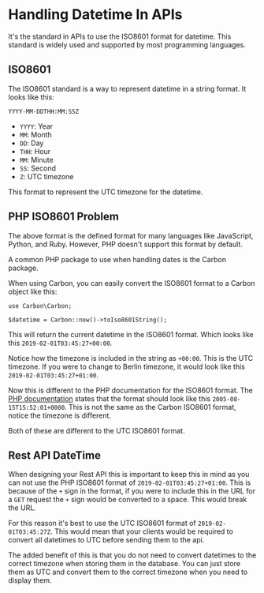 # Handling Datetime In APIs

It's the standard in APIs to use the ISO8601 format for datetime. This standard is widely used and supported by most
programming languages.

## ISO8601

The ISO8601 standard is a way to represent datetime in a string format. It looks like this:

```plaintext
YYYY-MM-DDTHH:MM:SSZ
```

- `YYYY`: Year
- `MM`: Month
- `DD`: Day
- `THH`: Hour
- `MM`: Minute
- `SS`: Second
- `Z`: UTC timezone

This format to represent the UTC timezone for the datetime.

## PHP ISO8601 Problem

The above format is the defined format for many languages like JavaScript, Python, and Ruby. However, PHP doesn't
support this format by default.

A common PHP package to use when handling dates is the Carbon package.

When using Carbon, you can easily convert the ISO8601 format to a Carbon object like this:

```phpswagg
use Carbon\Carbon;

$datetime = Carbon::now()->toIso8601String();
```

This will return the current datetime in the ISO8601 format. Which looks like this `2019-02-01T03:45:27+00:00`.

Notice how the timezone is included in the string as `+00:00`. This is the UTC timezone. If you were to change to
Berlin timezone, it would look like this `2019-02-01T03:45:27+01:00`.

Now this is different to the PHP documentation for the ISO8601 format.
The [PHP documentation](https://www.php.net/manual/en/class.datetimeinterface.php#datetimeinterface.constants.iso8601)
states that the format should look like this `2005-08-15T15:52:01+0000`. This is not the same as the Carbon ISO8601
format,
notice the timezone is different.

Both of these are different to the UTC ISO8601 format.

## Rest API DateTime

When designing your Rest API this is important to keep this in mind as you can not use the PHP ISO8601 format of
`2019-02-01T03:45:27+01:00`.
This is because of the `+` sign in the format, if you were to include this in the URL for a `GET` request the `+` sign
would be
converted to a space. This would break the URL.

For this reason it's best to use the UTC ISO8601 format of `2019-02-01T03:45:27Z`. This would mean that your clients
would be required to convert all datetimes to UTC before sending them to the api.

The added benefit of this is that you do not need to convert datetimes to the correct timezone when storing them in the
database. You can just store them as UTC and convert them to the correct timezone when you need to display them.
